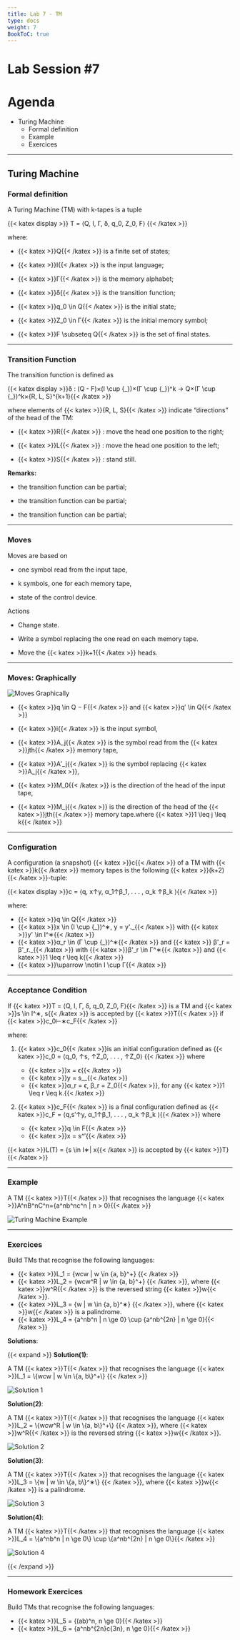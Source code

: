 ```yaml
---
title: Lab 7 - TM
type: docs
weight: 7
BookToC: true
---
```


# **Lab Session #7**

# Agenda

- Turing Machine  
    - Formal definition
    - Example
    - Exercices 

------

## Turing Machine
### **Formal definition**

A Turing Machine (TM) with k-tapes is a tuple 

{{< katex display >}} T = ⟨Q, I, Γ, δ, q_0, Z_0, F⟩ {{< /katex >}} 

where:

- {{< katex >}}Q{{< /katex >}} is a finite set of states;

- {{< katex >}}I{{< /katex >}} is the input language;

- {{< katex >}}Γ{{< /katex >}} is the memory alphabet;

- {{< katex >}}δ{{< /katex >}} is the transition function;

- {{< katex >}}q_0 \in Q{{< /katex >}} is the initial state;

- {{< katex >}}Z_0 \in Γ{{< /katex >}} is the initial memory symbol;

- {{< katex >}}F \subseteq Q{{< /katex >}} is the set of final states.

------

### **Transition Function**

The transition function is defined as

{{< katex display >}}δ : (Q - F)×(I \cup \{\_\})×(Γ \cup \{\_\})^k → Q×(Γ \cup \{\_\})^k×\{R, L, S\}^{k+1}{{< /katex >}}

where elements of {{< katex >}}\{R, L, S\}{{< /katex >}} indicate “directions” of the head of the TM:

- {{< katex >}}R{{< /katex >}} : move the head one position to the right;

- {{< katex >}}L{{< /katex >}} : move the head one position to the left;

- {{< katex >}}S{{< /katex >}} : stand still.

**Remarks:**

- the transition function can be partial;

- the transition function can be partial;

- the transition function can be partial;

------

### **Moves**

Moves are based on

- one symbol read from the input tape,

- k symbols, one for each memory tape,

- state of the control device.

Actions

- Change state.

- Write a symbol replacing the one read on each memory tape.

- Move the {{< katex >}}k+1{{< /katex >}} heads.

------

### **Moves: Graphically**

![Moves Graphically](/images/lab7/MovesGraphicallyImage.PNG)

- {{< katex >}}q \in Q − F{{< /katex >}} and {{< katex >}}q′ \in Q{{< /katex >}}

- {{< katex >}}i{{< /katex >}} is the input symbol,

- {{< katex >}}A_j{{< /katex >}} is the symbol read from the {{< katex >}}jth{{< /katex >}} memory tape,

- {{< katex >}}A′_j{{< /katex >}} is the symbol replacing {{< katex >}}A_j{{< /katex >}},

- {{< katex >}}M_0{{< /katex >}} is the direction of the head of the input tape,

- {{< katex >}}M_j{{< /katex >}} is the direction of the head of the {{< katex >}}jth{{< /katex >}} memory tape.where {{< katex >}}1 \leq j \leq k{{< /katex >}}

------

### **Configuration**

A configuration (a snapshot) {{< katex >}}c{{< /katex >}} of a TM with {{< katex >}}k{{< /katex >}} memory tapes is
the following {{< katex >}}(k+2){{< /katex >}}-tuple:


{{< katex display >}}c = ⟨q, x↑y, α_1↑β_1, . . . , α_k ↑β_k ⟩{{< /katex >}}

where:
- {{< katex >}}q \in Q{{< /katex >}}
- {{< katex >}}x \in (I \cup \{\_\})^∗, y = y'.\_{{< /katex >}} with {{< katex >}}y' \in I^∗{{< /katex >}}
- {{< katex >}}α_r \in (Γ \cup \{\_\})^∗{{< /katex >}} and {{< katex >}} β'_r = β'_r.\_{{< /katex >}} with {{< katex >}}β'_r \in Γ^∗{{< /katex >}} and {{< katex >}}1 \leq r \leq k{{< /katex >}}
- {{< katex >}}\uparrow \notin I \cup Γ{{< /katex >}}

------

### **Acceptance Condition**

If {{< katex >}}T = ⟨Q, I, Γ, δ, q_0, Z_0, F⟩{{< /katex >}} is a TM and {{< katex >}}s \in I^∗, s{{< /katex >}} is accepted by {{< katex >}}T{{< /katex >}} if {{< katex >}}c_0⊢∗c_F{{< /katex >}}

where:
1. {{< katex >}}c_0{{< /katex >}}is an initial configuration defined as {{< katex >}}c_0 = ⟨q_0, ↑s, ↑Z_0, . . . , ↑Z_0⟩ {{< /katex >}} where

    - {{< katex >}}x = ϵ{{< /katex >}}
    - {{< katex >}}y = s_\_{{< /katex >}}
    - {{< katex >}}α_r = ϵ, β_r = Z_0{{< /katex >}}, for any {{< katex >}}1 \leq r \leq k.{{< /katex >}}

2. {{< katex >}}c_F{{< /katex >}} is a final configuration defined as {{< katex >}}c_F = ⟨q,s′↑y, α_1↑β_1, . . . , α_k ↑β_k ⟩{{< /katex >}} where

    - {{< katex >}}q \in F{{< /katex >}}
    - {{< katex >}}x = s^′{{< /katex >}}

{{< katex >}}L(T) = \{s \in I∗| x{{< /katex >}} is accepted by {{< katex >}}T\} {{< /katex >}}

------

### **Example**

A TM {{< katex >}}T{{< /katex >}} that recognises the language {{< katex >}}A^nB^nC^n=\{a^nb^nc^n | n > 0\}{{< /katex >}}


![Turing Machine Example](/images/lab7/TMExampleImage.PNG)


------

### **Exercices**

Build TMs that recognise the following languages:

- {{< katex >}}L_1 = \{wcw | w \in \{a, b\}^+\} {{< /katex >}}
- {{< katex >}}L_2 = \{wcw^R | w \in \{a, b\}^+\} {{< /katex >}}, where {{< katex >}}w^R{{< /katex >}} is the reversed string {{< katex >}}w{{< /katex >}}.
- {{< katex >}}L_3 = \{w | w \in \{a, b\}^∗\} {{< /katex >}}, where {{< katex >}}w{{< /katex >}} is a palindrome.
- {{< katex >}}L_4 = \{a^nb^n | n \ge 0\} \cup \{a^nb^{2n} | n \ge 0\}{{< /katex >}}

**Solutions**:

{{< expand >}}
**Solution(1)**:

<p>A TM {{< katex >}}T{{< /katex >}} that recognises the language {{< katex >}}L_1 = \{wcw | w \in \{a, b\}^+\} {{< /katex >}}</p>

![Solution 1](/images/lab7/Solution1Image.PNG)

**Solution(2)**:

<p>A TM {{< katex >}}T{{< /katex >}} that recognises the language {{< katex >}}L_2 = \{wcw^R | w \in \{a, b\}^+\} {{< /katex >}}, where {{< katex >}}w^R{{< /katex >}} is the reversed string {{< katex >}}w{{< /katex >}}.</p>

![Solution 2](/images/lab7/Solution2Image.PNG)

**Solution(3)**:

<p>A TM {{< katex >}}T{{< /katex >}} that recognises the language {{< katex >}}L_3 = \{w | w \in \{a, b\}^∗\} {{< /katex >}}, where {{< katex >}}w{{< /katex >}} is a palindrome.</p>

![Solution 3](/images/lab7/Solution3Image.PNG)


**Solution(4)**:
<p>A TM {{< katex >}}T{{< /katex >}} that recognises the language {{< katex >}}L_4 = \{a^nb^n | n \ge 0\} \cup \{a^nb^{2n} | n \ge 0\}{{< /katex >}}</p>

![Solution 4](/images/lab7/Solution4Image.PNG)

{{< /expand >}}

------

### **Homework Exercices**

Build TMs that recognise the following languages:

 - {{< katex >}}L_5 = \{(ab)^n, n \ge 0\}{{< /katex >}}
 - {{< katex >}}L_6 = \{a^nb^{2n}c{3n}, n \ge 0\}{{< /katex >}}